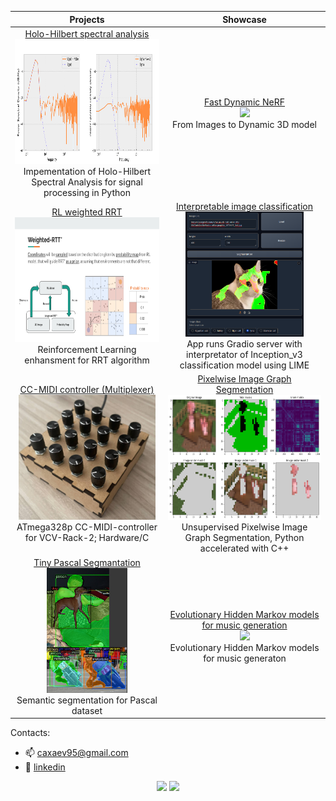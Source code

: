 |Projects|Showcase|
|-|-|
|<div align="center"> [Holo-Hilbert spectral analysis](https://github.com/ivanvoid/HHSA) <br /> <img src="https://github.com/ivanvoid/HHSA/blob/master/github/showcase_image.png" height="200"/> <br /> Impementation of Holo-Hilbert Spectral Analysis for signal processing in Python</div>| <div align="center"> [Fast Dynamic NeRF](https://github.com/ivanvoid/fast_dnerf) <br /> <img src="https://github.com/ivanvoid/fast_dnerf/blob/night/_graphics/Predictions.gif" height="200"> <br /> From Images to Dynamic 3D model </div> |
|<div align="center">[RL weighted RRT](https://github.com/ivanvoid/rrt_rl_weight)<br /> <div align="center"><img src="https://github.com/ivanvoid/rrt_rl_weight/blob/main/figs/Probability%20Map%20Learning%20for%20RRT.png" height="200"/> <br /> Reinforcement Learning enhansment for RRT algorithm</div>|<div align="center"> [Interpretable image classification](https://github.com/ivanvoid/Interpretable_image_classification) <br /> <img src="https://github.com/ivanvoid/Interpretable_image_classification/blob/main/data/demo_img.png" height="200"/> <br /> App runs Gradio server with interpretator of Inception_v3 classification model using LIME</div>|
|<div align="center">[CC-MIDI controller (Multiplexer)](https://github.com/ivanvoid/cc_midi_controller) <br /> <div align="center"><img src="https://github.com/ivanvoid/cc_midi_controller/blob/main/figures/finished.jpg" height="200"/> <br /> ATmega328p CC-MIDI-controller for VCV-Rack-2; Hardware/C </div>|<div align="center"> [Pixelwise Image Graph Segmentation](https://github.com/ivanvoid/pigs) <br /> <div align="center"><img src="https://github.com/ivanvoid/pigs/blob/main/data/output.png" height="200"/> <br /> Unsupervised Pixelwise Image Graph Segmentation, Python accelerated with C++ </div>|
|<div align="center"> [Tiny Pascal Segmantation](https://github.com/ivanvoid/TinyPascalSegmantation/tree/main) <br /> <img src="https://github.com/ivanvoid/TinyPascalSegmantation/blob/main/configs/results.png?raw=true" height="200"/> <br /> Semantic segmentation for Pascal dataset </div>|<div align="center"> [Evolutionary Hidden Markov models for music generation](https://github.com/ivanvoid/MusicEA) <br /> <img src="https://github.com/ivanvoid/MusicEA/blob/master/output/stat_gen500_hid128/stat_gen500_hid128_state7469.png?raw=true" height="200"/> <br /> Evolutionary Hidden Markov models for music generaton </div>|





Contacts:
- 📫 caxaev95@gmail.com
- 📘 [linkedin](https://www.linkedin.com/in/ivan-kakhaev/)

<div id="header" align="center">
<a href="https://stackoverflow.com/users/9559655/flinck-clissan">
<img src="https://img.shields.io/stackexchange/stackoverflow/r/9559655?color=F47F24&label=Stack%20Overflow"></a>
<a href="https://www.youtube.com/@veaxvoid/videos">
<img src="https://img.shields.io/youtube/channel/views/UCT0YI14vECRjM4A8dc4d5Ww" ></a>
</div>

<div align="center">
  <img src="https://komarev.com/ghpvc/?username=ivanvoid&style=flat-square&color=blue" alt=""/>
</div>


<!--
|<div align="center"> <br /> <br /> </div>|<div align="center"> <br /> <br /> </div>|
-->
